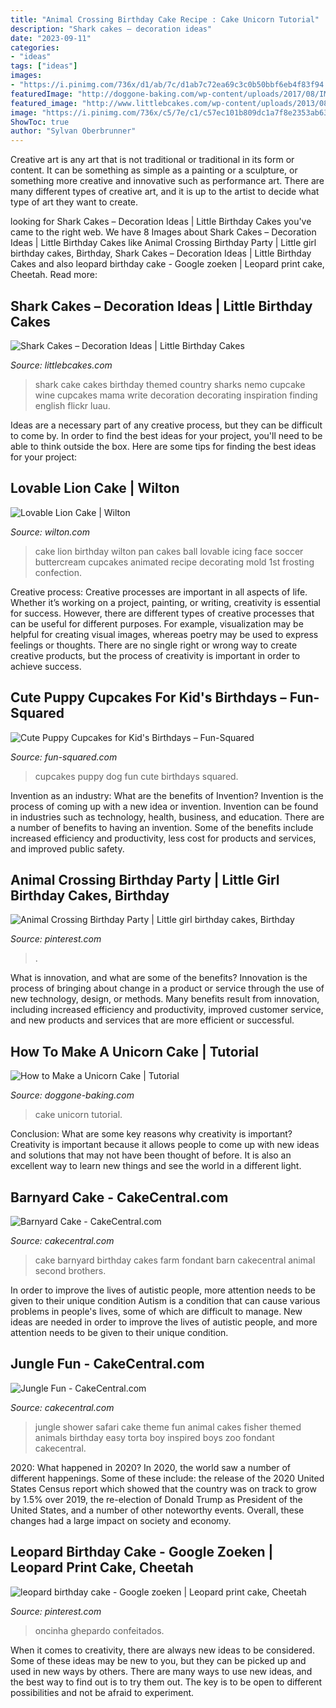 ```yaml
---
title: "Animal Crossing Birthday Cake Recipe : Cake Unicorn Tutorial"
description: "Shark cakes – decoration ideas"
date: "2023-09-11"
categories:
- "ideas"
tags: ["ideas"]
images:
- "https://i.pinimg.com/736x/d1/ab/7c/d1ab7c72ea69c3c0b50bbf6eb4f83f94.jpg"
featuredImage: "http://doggone-baking.com/wp-content/uploads/2017/08/IMG_7425-1024x1024.jpg"
featured_image: "http://www.littlebcakes.com/wp-content/uploads/2013/08/Shark-Cake.jpg"
image: "https://i.pinimg.com/736x/c5/7e/c1/c57ec101b809dc1a7f8e2353ab638700.jpg"
ShowToc: true
author: "Sylvan Oberbrunner"
---
```



Creative art is any art that is not traditional or traditional in its form or content. It can be something as simple as a painting or a sculpture, or something more creative and innovative such as performance art. There are many different types of creative art, and it is up to the artist to decide what type of art they want to create.

	

		
looking for Shark Cakes – Decoration Ideas | Little Birthday Cakes you've came to the right web. We have 8 Images about Shark Cakes – Decoration Ideas | Little Birthday Cakes like Animal Crossing Birthday Party | Little girl birthday cakes, Birthday, Shark Cakes – Decoration Ideas | Little Birthday Cakes and also leopard birthday cake - Google zoeken | Leopard print cake, Cheetah. Read more:
		
    
## Shark Cakes – Decoration Ideas | Little Birthday Cakes

<img loading=lazy src="http://www.littlebcakes.com/wp-content/uploads/2013/08/Shark-Cake.jpg" onerror="this.onerror=null;this.src='https://tse1.mm.bing.net/th?id=OIP.Di9hLeJr_4KxvobGsrb0OwHaFj&amp;pid=15.1';" alt="Shark Cakes – Decoration Ideas | Little Birthday Cakes">

_Source: littlebcakes.com_

>shark cake cakes birthday themed country sharks nemo cupcake wine cupcakes mama write decoration decorating inspiration finding english flickr luau. 

	

Ideas are a necessary part of any creative process, but they can be difficult to come by. In order to find the best ideas for your project, you'll need to be able to think outside the box. Here are some tips for finding the best ideas for your project: 

    
## Lovable Lion Cake | Wilton

<img loading=lazy src="http://www.wilton.com/dw/image/v2/AAWA_PRD/on/demandware.static/-/Sites-wilton-project-master/default/dw841fa6ef/images/project/WLPROJ-1357/lovable-lion-cake_lg.jpg?sw=1000&amp;sh=1000&amp;sm=fit" onerror="this.onerror=null;this.src='https://tse4.mm.bing.net/th?id=OIP.C6d0A6oHN59B_QszHrS6SQHaHa&amp;pid=15.1';" alt="Lovable Lion Cake | Wilton">

_Source: wilton.com_

>cake lion birthday wilton pan cakes ball lovable icing face soccer buttercream cupcakes animated recipe decorating mold 1st frosting confection. 

	

Creative process:
Creative processes are important in all aspects of life. Whether it’s working on a project, painting, or writing, creativity is essential for success. However, there are different types of creative processes that can be useful for different purposes. For example, visualization may be helpful for creating visual images, whereas poetry may be used to express feelings or thoughts. There are no single right or wrong way to create creative products, but the process of creativity is important in order to achieve success.

    
## Cute Puppy Cupcakes For Kid&#039;s Birthdays – Fun-Squared

<img loading=lazy src="https://i0.wp.com/fun-squared.com/wp-content/uploads/2017/07/Puppy-Dog-Cupcakes.jpg?fit=650%2C895&amp;ssl=1" onerror="this.onerror=null;this.src='https://tse2.mm.bing.net/th?id=OIP.MAwQXfV-puWsC55tbieWRgHaKM&amp;pid=15.1';" alt="Cute Puppy Cupcakes for Kid&#039;s Birthdays – Fun-Squared">

_Source: fun-squared.com_

>cupcakes puppy dog fun cute birthdays squared. 

	

Invention as an industry: What are the benefits of Invention?
Invention is the process of coming up with a new idea or invention. Invention can be found in industries such as technology, health, business, and education. There are a number of benefits to having an invention. Some of the benefits include increased efficiency and productivity, less cost for products and services, and improved public safety.

    
## Animal Crossing Birthday Party | Little Girl Birthday Cakes, Birthday

<img loading=lazy src="https://i.pinimg.com/736x/d1/ab/7c/d1ab7c72ea69c3c0b50bbf6eb4f83f94.jpg" onerror="this.onerror=null;this.src='https://tse4.mm.bing.net/th?id=OIP.DdsvGyI6AiOKcOfLaLtkHAHaJ3&amp;pid=15.1';" alt="Animal Crossing Birthday Party | Little girl birthday cakes, Birthday">

_Source: pinterest.com_

>. 

	

What is innovation, and what are some of the benefits?
Innovation is the process of bringing about change in a product or service through the use of new technology, design, or methods. Many benefits result from innovation, including increased efficiency and productivity, improved customer service, and new products and services that are more efficient or successful.

    
## How To Make A Unicorn Cake | Tutorial

<img loading=lazy src="http://doggone-baking.com/wp-content/uploads/2017/08/IMG_7425-1024x1024.jpg" onerror="this.onerror=null;this.src='https://tse3.mm.bing.net/th?id=OIP.rgrbOBVbQs83fjR-BtdB8gHaHa&amp;pid=15.1';" alt="How to Make a Unicorn Cake | Tutorial">

_Source: doggone-baking.com_

>cake unicorn tutorial. 

	

Conclusion: What are some key reasons why creativity is important?
Creativity is important because it allows people to come up with new ideas and solutions that may not have been thought of before. It is also an excellent way to learn new things and see the world in a different light.

    
## Barnyard Cake - CakeCentral.com

<img loading=lazy src="https://cdn001.cakecentral.com/gallery/2015/03/900_856287b0Jw_barnyard-cake.jpg" onerror="this.onerror=null;this.src='https://tse4.mm.bing.net/th?id=OIP.7mH4sAMOdq63m8d8UgOALQHaJ4&amp;pid=15.1';" alt="Barnyard Cake - CakeCentral.com">

_Source: cakecentral.com_

>cake barnyard birthday cakes farm fondant barn cakecentral animal second brothers. 

	

In order to improve the lives of autistic people, more attention needs to be given to their unique condition
Autism is a condition that can cause various problems in people's lives, some of which are difficult to manage. New ideas are needed in order to improve the lives of autistic people, and more attention needs to be given to their unique condition.

    
## Jungle Fun - CakeCentral.com

<img loading=lazy src="https://cdn001.cakecentral.com/gallery/2015/03/900_8953229wH2_jungle-fun.jpg" onerror="this.onerror=null;this.src='https://tse2.mm.bing.net/th?id=OIP.lpkMHJ-1GYr097X7pwAhrwHaJ4&amp;pid=15.1';" alt="Jungle Fun - CakeCentral.com">

_Source: cakecentral.com_

>jungle shower safari cake theme fun animal cakes fisher themed animals birthday easy torta boy inspired boys zoo fondant cakecentral. 

	

2020: What happened in 2020?
In 2020, the world saw a number of different happenings. Some of these include: the release of the 2020 United States Census report which showed that the country was on track to grow by 1.5% over 2019, the re-election of Donald Trump as President of the United States, and a number of other noteworthy events. Overall, these changes had a large impact on society and economy.

    
## Leopard Birthday Cake - Google Zoeken | Leopard Print Cake, Cheetah

<img loading=lazy src="https://i.pinimg.com/736x/c5/7e/c1/c57ec101b809dc1a7f8e2353ab638700.jpg" onerror="this.onerror=null;this.src='https://tse1.mm.bing.net/th?id=OIP.-B6C-Stol7ZVEf_I0iqjlwHaJ4&amp;pid=15.1';" alt="leopard birthday cake - Google zoeken | Leopard print cake, Cheetah">

_Source: pinterest.com_

>oncinha ghepardo confeitados. 

	

When it comes to creativity, there are always new ideas to be considered. Some of these ideas may be new to you, but they can be picked up and used in new ways by others. There are many ways to use new ideas, and the best way to find out is to try them out. The key is to be open to different possibilities and not be afraid to experiment.

